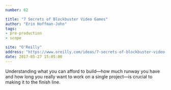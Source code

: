 ```yaml
---
number: 62

title: "7 Secrets of Blockbuster Video Games"
author: "Erin Hoffman-John"
tags:
- pre-production
- scope

site: "O'Reilly"
address: "https://www.oreilly.com/ideas/7-secrets-of-blockbuster-video-games"
date: 2017-05-27 15:05:00
---
```


Understanding what you can afford to build—how much runway you have and how long you really want to work on a single project—is crucial to making it to the finish line.

